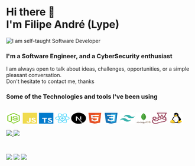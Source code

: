 # Hi there 👋<br>I'm Filipe André (Lype)


![I am self-taught Software Developer](https://res.cloudinary.com/dvjnagd3i/image/upload/v1648747543/uc7dqlujdre0prpcxa9z.jpg)

### I'm a Software Engineer, and a CyberSecurity enthusiast

I am always open to talk about ideas, challenges, opportunities, or a simple pleasant conversation.<br/>
Don't hesitate to contact me, thanks 


### Some of the Technologies and tools I've been using
<div style="display: inline_block"><br>
  <img align="center" alt="Lype-CSS" height="30" width="40" src="https://raw.githubusercontent.com/devicons/devicon/master/icons/nodejs/nodejs-plain.svg">
  <img align="center" alt="Lype-Js" height="30" width="40" src="https://raw.githubusercontent.com/devicons/devicon/master/icons/javascript/javascript-plain.svg">
  <img align="center" alt="Lype-Ts" height="30" width="40" src="https://raw.githubusercontent.com/devicons/devicon/master/icons/typescript/typescript-plain.svg">
  <img align="center" alt="Lype-React" height="30" width="40" src="https://raw.githubusercontent.com/devicons/devicon/master/icons/react/react-original.svg">
  <img align="center" alt="Lype-Nextjs" height="30" width="40" src="https://raw.githubusercontent.com/devicons/devicon/master/icons/nextjs/nextjs-original.svg">
  <img align="center" alt="Lype-HTML" height="30" width="40" src="https://raw.githubusercontent.com/devicons/devicon/master/icons/html5/html5-original.svg">
  <img align="center" alt="Lype-CSS" height="30" width="40" src="https://raw.githubusercontent.com/devicons/devicon/master/icons/css3/css3-original.svg">
  <img align="center" alt="Lype-Tailwindcss" height="30" width="40" src="https://raw.githubusercontent.com/devicons/devicon/master/icons/tailwindcss/tailwindcss-plain.svg">
  <img align="center" alt="Lype-MongoDB" height="30" width="40" src="https://raw.githubusercontent.com/devicons/devicon/master/icons/mongodb/mongodb-original-wordmark.svg">
  <img align="center" alt="Lype-Jest" height="30" width="40" src="https://raw.githubusercontent.com/devicons/devicon/master/icons/jest/jest-plain.svg">
  <img align="center" alt="Lype-Linux" height="30" width="40" src="https://raw.githubusercontent.com/devicons/devicon/master/icons/linux/linux-original.svg">
</div><br>


<div>
  <a href="https://github.com/ifilipe-lype">
  <img height="180em" src="https://github-readme-stats.vercel.app/api?username=ifilipe-lype&show_icons=true&theme=dracula&include_all_commits=true&count_private=true"/>
  <img height="180em" src="https://github-readme-stats.vercel.app/api/top-langs/?username=ifilipe-lype&layout=compact&langs_count=7&theme=dracula"/>
</div>

##

<br>
<div> 
  <a href = "mailto:filipe7lype@gmail.com"><img src="https://img.shields.io/badge/-Gmail-%23333?style=for-the-badge&logo=gmail&logoColor=white" target="_blank"></a>
  <a href="https://www.linkedin.com/in/filipe-andr%C3%A9-25b9301b4/" target="_blank"><img src="https://img.shields.io/badge/-LinkedIn-%230077B5?style=for-the-badge&logo=linkedin&logoColor=white" target="_blank"></a>
  <a href="https://twitter.com/ifilipe_lype" target="_blank"><img src="https://img.shields.io/badge/-Twitter-%230077B5?style=for-the-badge&logo=twitter&logoColor=white" target="_blank"></a>
</div>
